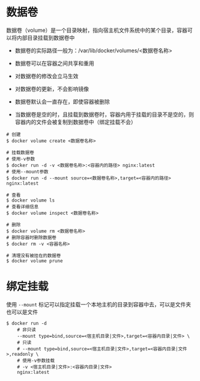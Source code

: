 # 数据卷

数据卷（volume）是一个目录映射，指向宿主机文件系统中的某个目录，容器可以将内部目录挂载到数据卷中

- 数据卷的实际路径一般为：/var/lib/docker/volumes/<数据卷名称>

- 数据卷可以在容器之间共享和重用
- 对数据卷的修改会立马生效
- 对数据卷的更新，不会影响镜像
- 数据卷默认会一直存在，即使容器被删除
- 当数据卷是空的时，且挂载到数据卷时，容器内用于挂载的目录不是空的，则容器内的文件会被复制到数据卷中（绑定挂载不会）

```shell
# 创建
$ docker volume create <数据卷名称>

# 挂载数据卷
# 使用-v参数
$ docker run -d -v <数据卷名称>:<容器内的路径> nginx:latest
# 使用--mount参数
$ docker run -d --mount source=<数据卷名称>,target=<容器内的路径> nginx:latest

# 查看
$ docker volume ls
# 查看详细信息
$ docker volume inspect <数据卷名称>

# 删除
$ docker volume rm <数据卷名称>
# 删除容器时删除数据卷
$ docker rm -v <容器名称>

# 清理没有被挂在的数据卷
$ docker volume prune
```

# 绑定挂载

使用 `--mount` 标记可以指定挂载一个本地主机的目录到容器中去，可以是文件夹也可以是文件

```shell
$ docker run -d
    # 非只读
    --mount type=bind,source=<宿主机目录|文件>,target=<容器内目录|文件> \
    # 只读
    # --mount type=bind,source=<宿主机目录|文件>,target=<容器内目录|文件>,readonly \
    # 使用-v参数挂载
    # -v <宿主机目录|文件>:<容器内目录|文件>
    nginx:latest
```

